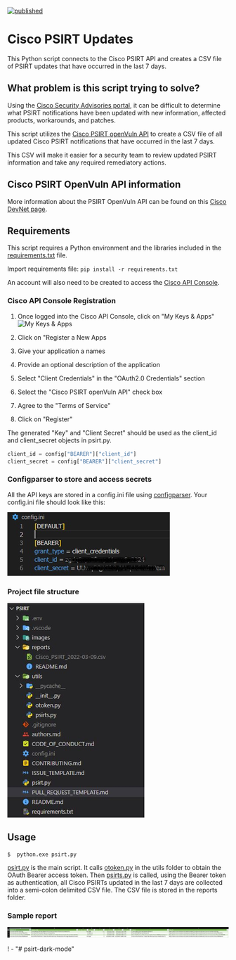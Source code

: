 [![published](https://static.production.devnetcloud.com/codeexchange/assets/images/devnet-published.svg)](https://developer.cisco.com/codeexchange/github/repo/dirflash/psirt-7-day)

# Cisco PSIRT Updates

This Python script connects to the Cisco PSIRT API and creates a CSV file of PSIRT updates that have occurred in the last 7 days.

## What problem is this script trying to solve?

Using the [Cisco Security Advisories portal](https://tools.cisco.com/security/center/publicationListing.x), it can be difficult to determine what PSIRT notifications have been updated with new information, affected products, workarounds, and patches.

This script utilizes the [Cisco PSIRT openVuln API](https://developer.cisco.com/docs/psirt/?utm_source=devblog&utm_medium=christophervandermade&utm_campaign=securex-page&utm_term=fy22-q2-0000&utm_content=log4j2andpsirt01-ww) to create a CSV file of all updated Cisco PSIRT notifications that have occurred in the last 7 days.

This CSV will make it easier for a security team to review updated PSIRT information and take any required remediatory actions.

## Cisco PSIRT OpenVuln API information

More information about the PSIRT OpenVuln API can be found on this [Cisco DevNet page](https://developer.cisco.com/psirt/).

## Requirements

This script requires a Python environment and the libraries included in the [requirements.txt](https://github.com/dirflash/psirt/blob/master/requirements.txt) file.

Import requirements file: `pip install -r requirements.txt`

An account will also need to be created to access the [Cisco API Console](https://apiconsole.cisco.com/).

### Cisco API Console Registration

1. Once logged into the Cisco API Console, click on "My Keys & Apps"
   ![My Keys & Apps](https://github.com/dirflash/psirt-7-day/blob/master/images/keys_apps.JPG)

2. Click on "Register a New Apps
3. Give your application a names
4. Provide an optional description of the application
5. Select "Client Credentials" in the "OAuth2.0 Credentials" section
6. Select the "Cisco PSIRT openVuln API" check box
7. Agree to the "Terms of Service"
8. Click on "Register"

The generated "Key" and "Client Secret" should be used as the client_id and client_secret objects in psirt.py.

```python
client_id = config["BEARER"]["client_id"]
client_secret = config["BEARER"]["client_secret"]
```

### Configparser to store and access secrets

All the API keys are stored in a config.ini file using [configparser](https://docs.python.org/3/library/configparser.html). Your config.ini file should look like this:

![Sample config.ini file](https://github.com/dirflash/psirt/blob/master/images/config.jpg)

### Project file structure

![This is a sample file structure](https://github.com/dirflash/psirt/blob/master/images/file_structure.jpg)

## Usage

```
$  python.exe psirt.py
```

[psirt.py](https://github.com/dirflash/psirt/blob/master/psirt.py) is the main script. It calls [otoken.py](https://github.com/dirflash/psirt/blob/master/utils/otoken.py) in the utils folder to obtain the OAuth Bearer access token. Then [psirts.py](https://github.com/dirflash/psirt/blob/master/utils/psirts.py) is called, using the Bearer token as authentication, all Cisco PSIRTs updated in the last 7 days are collected into a semi-colon delimited CSV file. The CSV file is stored in the reports folder.

### Sample report

![This is a sample CSV report](https://github.com/dirflash/psirt/blob/master/images/sample_CSV.JPG)

! -
"# psirt-dark-mode" 
